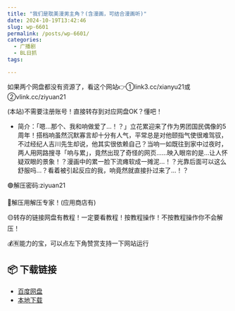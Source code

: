 ```yaml
---
title: "我们是耽美漫男主角？(含漫画，可结合漫画听)"
date: 2024-10-19T13:42:46
slug: wp-6601
permalink: /posts/wp-6601/
categories:
  - 广播剧
  - BL日抓
tags:

---
```


如果两个网盘都没有资源了，看这个网站👉①link3.cc/xianyu21或②vlink.cc/ziyuan21

(本站)不需要注册账号！直接转存到对应网盘OK？懂吧！

*   简介：「嗯…那个、我和响做爱了…！？」立花累迎来了作为男团国民偶像的5周年！搭档响虽然沉默寡言却十分有人气，平常总是对他颐指气使很难驾驭，不过经纪人吉川先生却说，他其实很依赖自己？当响一如既往到家中过夜时，两人用网路搜寻「响与累」，竟然出现了奇怪的网页……映入眼帘的是…让人怀疑双眼的景象！？漫画中的累一脸下流瘫软成一摊泥…！？光靠后面可以这么舒服吗…？看着被引起反应的我，响竟然就直接扑过来了…！？

🟢解压密码:ziyuan21

🔵解压用解压专家！(应用商店有)

🟡转存的链接网盘有教程！一定要看教程！按教程操作！不按教程操作你不会解压！

💰🈶能力的宝，可以点左下角赞赏支持一下网站运行

## 📦 下载链接
- [百度网盘](https://blziyuan21.com/pay-download/6601?key=4dd06d401b&down_id=0)
- [本地下载](https://blziyuan21.com/pay-download/6601?key=4dd06d401b&down_id=1)

